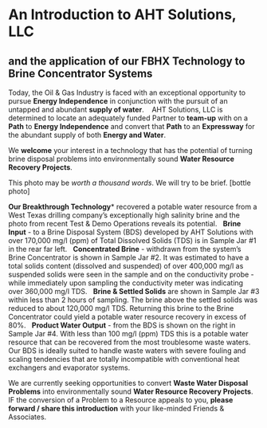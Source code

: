 # An Introduction to AHT Solutions, LLC  

## and the application of our FBHX Technology to Brine Concentrator Systems 

Today, the Oil & Gas Industry is faced with an exceptional opportunity to pursue **Energy Independence** in conjunction with the pursuit of an untapped and abundant **supply of water**.    AHT Solutions, LLC is determined to locate an adequately funded Partner to **team-up** with on a **Path** to **Energy Independence** and convert that **Path** to an **Expressway** for the abundant supply of both **Energy and Water**.

We **welcome** your interest in a technology that has the potential of turning brine disposal problems into environmentally sound **Water Resource Recovery Projects**.

This photo may be _worth a thousand words_.  We will try to be brief.
[bottle photo]

**Our Breakthrough Technology*** recovered a potable water resource from a West Texas drilling company’s exceptionally high salinity brine and the photo from recent Test & Demo Operations reveals its potential.
 
**Brine Input** - to a Brine Disposal System (BDS) developed by AHT Solutions with over 170,000 mg/l (ppm) of Total Dissolved Solids (TDS) is in Sample Jar #1 in the rear far left.
 
**Concentrated Brine** - withdrawn from the system’s Brine Concentrator is shown in Sample Jar #2. It was estimated to have a total solids content (dissolved and suspended) of over 400,000 mg/l as suspended solids were seen in the sample and on the conductivity probe - while immediately upon sampling the conductivity meter was indicating over 360,000 mg/l TDS.
 
**Brine & Settled Solids** are shown in Sample Jar #3 within less than 2 hours of sampling. The brine above the settled solids was reduced to about 120,000 mg/l TDS. Returning this brine to the Brine Concentrator could yield a potable water resource recovery in excess of 80%.
 
**Product Water Output** - from the BDS is shown on the right in Sample Jar #4. With less than 100 mg/l (ppm) TDS this is a potable water resource that can be recovered from the most troublesome waste waters. Our BDS is ideally suited to handle waste waters with severe fouling and scaling tendencies that are totally incompatible with conventional heat exchangers and evaporator systems.

We are currently seeking opportunities to convert **Waste Water Disposal Problems** into environmentally sound **Water Resource Recovery Projects**.  IF the conversion of a Problem to a Resource appeals to you, **please forward / share this introduction** with your like-minded Friends & Associates.
